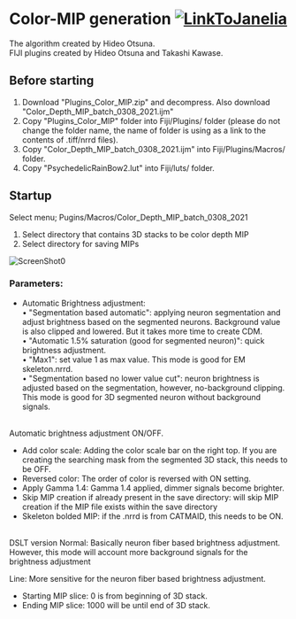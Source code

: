 # Color-MIP generation [![LinkToJanelia](../../images/jrc_logo_180x40.png)](https://www.janelia.org)
The algorithm created by Hideo Otsuna.  
FIJI plugins created by Hideo Otsuna and Takashi Kawase.  


## Before starting
 1. Download "Plugins_Color_MIP.zip" and decompress. Also download "Color_Depth_MIP_batch_0308_2021.ijm"
 2. Copy "Plugins_Color_MIP" folder into Fiji/Plugins/ folder (please do not change the folder name, the name of folder is using as a link to the contents of .tiff/nrrd files).
 3. Copy "Color_Depth_MIP_batch_0308_2021.ijm" into Fiji/Plugins/Macros/ folder.
 4. Copy "PsychedelicRainBow2.lut" into Fiji/luts/ folder.


## Startup
Select menu; Pugins/Macros/Color_Depth_MIP_batch_0308_2021

 1. Select directory that contains 3D stacks to be color depth MIP
 2. Select directory for saving MIPs
 
![ScreenShot0](../../images/CDM_generator.png)
### Parameters:
 - Automatic Brightness adjustment: <br>
• "Segmentation based automatic": applying neuron segmentation and adjust brightness based on the segmented neurons. Background value is also clipped and lowered. But it takes more time to create CDM.<br>
• "Automatic 1.5% saturation (good for segmented neuron)": quick brightness adjustment.<br>
• "Max1": set value 1 as max value. This mode is good for EM skeleton.nrrd.<br>
• "Segmentation based no lower value cut": neuron brightness is adjusted based on the segmentation, however, no-background clipping. This mode is good for 3D segmented neuron without background signals.<br><br>

Automatic brightness adjustment ON/OFF.
 - Add color scale: Adding the color scale bar on the right top. If you are creating the searching mask from the segmented 3D stack, this needs to be OFF.
 - Reversed color: The order of color is reversed with ON setting.
 - Apply Gamma 1.4: Gamma 1.4 applied, dimmer signals become brighter.
 - Skip MIP creation if already present in the save directory: will skip MIP creation if the MIP file exists within the save directory
- Skeleton bolded MIP: if the .nrrd is from CATMAID, this needs to be ON.
<br>
DSLT version
 Normal: Basically neuron fiber based brightness adjustment. However, this mode will account more background signals for the brightness adjustment

 Line: More sensitive for the neuron fiber based brightness adjustment.

 - Starting MIP slice: 0 is from beginning of 3D stack.
 - Ending MIP slice: 1000 will be until end of 3D stack.

